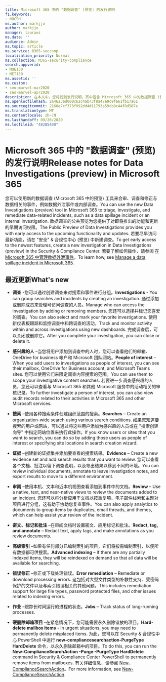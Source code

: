 ```yaml
---
title: Microsoft 365 中的 "数据调查" (预览) 的发行说明
f1.keywords:
- NOCSH
ms.author: markjjo
author: markjjo
manager: laurawi
ms.date: ''
audience: Admin
ms.topic: article
ms.service: O365-seccomp
localization_priority: Normal
ms.collection: M365-security-compliance
search.appverid:
- MOE150
- MET150
ms.assetid: ''
ms.custom:
- seo-marvel-mar2020
- seo-marvel-apr2020
description: 在本文中，您将找到发行说明，其中包含 Microsoft 365 中的数据调查 (预览版) 工具的更改和新功能。
ms.openlocfilehash: 2a46236d000c62c4ab73f8a47e9c9f661fb17a61
ms.sourcegitcommit: 2160e7cf373f992dd4d11793a59cb8c44f8d587e
ms.translationtype: MT
ms.contentlocale: zh-CN
ms.lasthandoff: 09/26/2020
ms.locfileid: "48285408"
---
```

# <a name="release-notes-for-data-investigations-preview-in-microsoft-365"></a><span data-ttu-id="7d907-103">Microsoft 365 中的 "数据调查" (预览) 的发行说明</span><span class="sxs-lookup"><span data-stu-id="7d907-103">Release notes for Data Investigations (preview) in Microsoft 365</span></span>

<span data-ttu-id="7d907-104">您可以使用新的数据调查 (Microsoft 365 中的预览) 工具来会审、调查和修正与数据相关的事件，例如数据外泄事件或内部调查。</span><span class="sxs-lookup"><span data-stu-id="7d907-104">You can use the new Data Investigations (preview) tool in Microsoft 365 to triage, investigate, and remediate data-related incidents, such as a data spillage incident or an internal investigation.</span></span> <span data-ttu-id="7d907-105">数据调查的公共预览为您提供了对即将推出的功能和更新的早期访问权限。</span><span class="sxs-lookup"><span data-stu-id="7d907-105">The Public Preview of Data Investigations provides you with early access to the upcoming functionality and updates.</span></span> <span data-ttu-id="7d907-106">若要尽早访问最新功能，请在 "安全" & 合规性中心 (预览) 中新建调查。</span><span class="sxs-lookup"><span data-stu-id="7d907-106">To get early access to the newest features, create a new investigation in Data Investigations (preview) in the Security & Compliance Center.</span></span> <span data-ttu-id="7d907-107">若要了解如何操作，请参阅 [在 Microsoft 365 中管理数据外泄事件](manage-data-spillage-incidents.md)。</span><span class="sxs-lookup"><span data-stu-id="7d907-107">To learn how, see [Manage a data spillage incident in Microsoft 365](manage-data-spillage-incidents.md).</span></span>

## <a name="whats-new"></a><span data-ttu-id="7d907-108">最近更新</span><span class="sxs-lookup"><span data-stu-id="7d907-108">What's new</span></span> 

- <span data-ttu-id="7d907-109">**调查** -您可以通过创建调查来对搜索和事件进行分组。</span><span class="sxs-lookup"><span data-stu-id="7d907-109">**Investigations** - You can group searches and incidents by creating an investigation.</span></span> <span data-ttu-id="7d907-110">通过添加或删除成员来管理可访问调查的人员。</span><span class="sxs-lookup"><span data-stu-id="7d907-110">Manage who can access the investigation by adding or removing members.</span></span>  <span data-ttu-id="7d907-111">您还可以选择并标记您喜爱的调查。</span><span class="sxs-lookup"><span data-stu-id="7d907-111">You can also select and mark your favorite investigations.</span></span> <span data-ttu-id="7d907-112">使用新仪表板跟踪和监控调查中和跨调查的活动。</span><span class="sxs-lookup"><span data-stu-id="7d907-112">Track and monitor activity within and across investigations using new dashboards.</span></span> <span data-ttu-id="7d907-113">完成调查后，可以关闭或删除它。</span><span class="sxs-lookup"><span data-stu-id="7d907-113">After you complete your investigation, you can close or delete it.</span></span>

- <span data-ttu-id="7d907-114">**感兴趣的人** –当您将用户添加到调查中的人时，您可以查看他们的邮箱、OneDrive for business 帐户和 Microsoft 团队网站。</span><span class="sxs-lookup"><span data-stu-id="7d907-114">**People of interest** – When you add users to investigations as people of interest, you can see their mailbox, OneDrive for Business account, and Microsoft Teams sites.</span></span> <span data-ttu-id="7d907-115">您可以使用它们来限定调查内容搜索的范围。</span><span class="sxs-lookup"><span data-stu-id="7d907-115">You can use them to scope your investigative content searches.</span></span> <span data-ttu-id="7d907-116">若要进一步调查感兴趣的人员，您还可以查看与 Microsoft 365 和其他 Microsoft 服务中的活动相关的审核记录。</span><span class="sxs-lookup"><span data-stu-id="7d907-116">To further investigate a person of interest, you can also view audit records related to their activities in Microsoft 365 and other Microsoft services.</span></span>

- <span data-ttu-id="7d907-117">**搜索** –使用各种搜索条件创建组织范围的搜索。</span><span class="sxs-lookup"><span data-stu-id="7d907-117">**Searches** – Create an organization-wide search using various search conditions.</span></span> <span data-ttu-id="7d907-118">如果您知道要搜索的用户或网站，可以通过将这些用户添加为感兴趣的人员或在 "搜索创建向导" 中指定网站位置来执行此操作。</span><span class="sxs-lookup"><span data-stu-id="7d907-118">If you know users or sites that you want to search, you can do so by adding those users as people of interest or specifying site locations in search creation wizard.</span></span> 

- <span data-ttu-id="7d907-119">**证据** –创建新的证据集并添加要查看的搜索结果。</span><span class="sxs-lookup"><span data-stu-id="7d907-119">**Evidence** – Create a new evidence set and add search results that you want to review.</span></span> <span data-ttu-id="7d907-120">您可以查看各个文档、批注以留下调查说明，以及导出结果以移到不同的环境。</span><span class="sxs-lookup"><span data-stu-id="7d907-120">You can review individual documents, annotate to leave investigation notes, and export results to move to a different environment.</span></span> 

- <span data-ttu-id="7d907-121">**审阅** –使用本机、文本和近本机视图查看添加到事件中的文档。</span><span class="sxs-lookup"><span data-stu-id="7d907-121">**Review** – Use a native, text, and near-native views to review the documents added to an incident.</span></span> <span data-ttu-id="7d907-122">您还可以将分析应用于文档以按重复项、电子邮件线索和主题对项目进行分组，这有助于协助您复查事件。</span><span class="sxs-lookup"><span data-stu-id="7d907-122">You can also apply analytics to documents to group items by duplicates, email threads, and themes, which can help assist your review of the incident.</span></span> 

- <span data-ttu-id="7d907-123">**密文、标记和批注** –在审阅文档时设置密文、应用标记和批注。</span><span class="sxs-lookup"><span data-stu-id="7d907-123">**Redact, tag, and annotate** – Redact text, apply tags, and make annotations as you review documents.</span></span>
  
- <span data-ttu-id="7d907-124">**高级索引** –如果有任何部分已编制索引的项目，它们将按需编制索引，以便所有数据都可供搜索。</span><span class="sxs-lookup"><span data-stu-id="7d907-124">**Advanced indexing** – If there are any partially indexed items, they will be reindexed on demand so that all data will be available for searching.</span></span>

- <span data-ttu-id="7d907-125">**错误修正** –修正或下载处理错误。</span><span class="sxs-lookup"><span data-stu-id="7d907-125">**Error remediation** – Remediate or download processing errors.</span></span> <span data-ttu-id="7d907-126">这包括对大型文件类型的补救性支持、受密码保护的文件以及与索引错误相关的其他问题。</span><span class="sxs-lookup"><span data-stu-id="7d907-126">This includes remediation support for large file types, password protected files, and other issues related to indexing errors.</span></span> 

- <span data-ttu-id="7d907-127">**作业** –跟踪长时间运行的进程的状态。</span><span class="sxs-lookup"><span data-stu-id="7d907-127">**Jobs** – Track status of long-running processes.</span></span>

- <span data-ttu-id="7d907-128">**硬删除邮箱项目** -在紧急情况下，您可能需要永久删除错放的项目。</span><span class="sxs-lookup"><span data-stu-id="7d907-128">**Hard-delete mailbox items** - In urgent situations, you may need to permanently delete misplaced items.</span></span> <span data-ttu-id="7d907-129">为此，您可以在 Security & 合规性中心 PowerShell 中运行 **new-compliancesearchaction-PurgeType HardDelete** 命令，以永久删除邮箱中的项目。</span><span class="sxs-lookup"><span data-stu-id="7d907-129">To do this, you can run the **New-ComplianceSearchAction -Purge -PurgeType HardDelete** command in Security & Compliance Center PowerShell to permanently remove items from mailboxes.</span></span> <span data-ttu-id="7d907-130">有关详细信息，请参阅 [New-ComplianceSearchAction](https://docs.microsoft.com/powershell/module/exchange/new-compliancesearchaction)。</span><span class="sxs-lookup"><span data-stu-id="7d907-130">For more information, see [New-ComplianceSearchAction](https://docs.microsoft.com/powershell/module/exchange/new-compliancesearchaction).</span></span>
